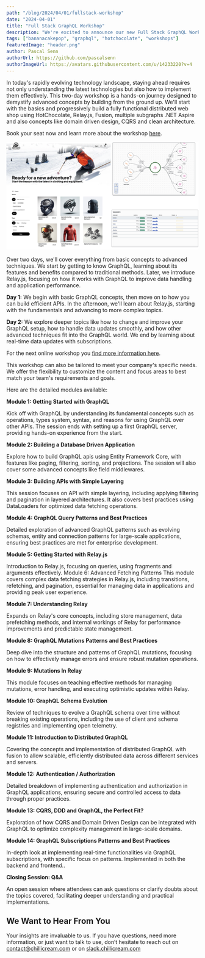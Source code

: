 ```yaml
---
path: "/blog/2024/04/01/fullstack-workshop"
date: "2024-04-01"
title: "Full Stack GraphQL Workshop"
description: "We're excited to announce our new Full Stack GraphQL Workshop. Learn more about the workshop here!"
tags: ["bananacakepop", "graphql", "hotchocolate", "workshops"]
featuredImage: "header.png"
author: Pascal Senn 
authorUrl: https://github.com/pascalsenn
authorImageUrl: https://avatars.githubusercontent.com/u/14233220?v=4
---
```



In today's rapidly evolving technology landscape, staying ahead requires not only understanding the latest technologies but also how to implement them effectively. This two-day workshop is a hands-on journey designed to demystify advanced concepts by building from the ground up. We'll start with the basics and progressively build a fully functional distributed web shop using HotChocolate, Relay.js, Fusion, multiple subgraphs .NET Aspire and also concepts like domain driven design, CQRS and clean architecture.

Book your seat now and learn more about the workshop [here](https://learn.chillicream.com/blog/2024-04-01/fullstack-workshop).

![Full Stack GraphQL Workshop](img4.png)

Over two days, we'll cover everything from basic concepts to advanced techniques. We start by getting to know GraphQL, learning about its features and benefits compared to traditional methods. Later, we introduce Relay.js, focusing on how it works with GraphQL to improve data handling and application performance.

**Day 1:** We begin with basic GraphQL concepts, then move on to how you can build efficient APIs. In the afternoon, we'll learn about Relay.js, starting with the fundamentals and advancing to more complex topics.

**Day 2:** We explore deeper topics like how to change and improve your GraphQL setup, how to handle data updates smoothly, and how other advanced techniques fit into the GraphQL world. We end by learning about real-time data updates with subscriptions.

For the next online workshop you [find more information here](https://learn.chillicream.com/blog/2024-04-01).


This workshop can also be tailored to meet your company's specific needs. We offer the flexibility to customize the content and focus areas to best match your team's requirements and goals.

Here are the detailed modules available:

**Module 1: Getting Started with GraphQL**

Kick off with GraphQL by understanding its fundamental concepts such as operations, types system, syntax, and reasons for using GraphQL over other APIs. The session ends with setting up a first GraphQL server, providing hands-on experience from the start.

**Module 2: Building a Database Driven Application**

Explore how to build GraphQL apis using Entity Framework Core, with features like paging, filtering, sorting, and projections. The session will also cover some advanced concepts like field middlewares.

**Module 3: Building APIs with Simple Layering**

This session focuses on API with simple layering, including applying filtering and pagination in layered architectures. It also covers best practices using DataLoaders for optimized data fetching operations.

**Module 4: GraphQL Query Patterns and Best Practices**

Detailed exploration of advanced GraphQL patterns such as evolving schemas, entity and connection patterns for large-scale applications, ensuring best practices are met for enterprise development.

**Module 5: Getting Started with Relay.js**

Introduction to Relay.js, focusing on queries, using fragments and arguments effectively.
Module 6: Advanced Fetching Patterns
This module covers complex data fetching strategies in Relay.js, including transitions, refetching, and pagination, essential for managing data in applications and providing peak user experience.

**Module 7: Understanding Relay**

Expands on Relay's core concepts, including store management, data prefetching methods, and internal workings of Relay for performance improvements and predictable state management.

**Module 8: GraphQL Mutations Patterns and Best Practices**

Deep dive into the structure and patterns of GraphQL mutations, focusing on how to effectively manage errors and ensure robust mutation operations.

**Module 9: Mutations In Relay**

This module focuses on teaching effective methods for managing mutations, error handling, and executing optimistic updates within Relay.

**Module 10: GraphQL Schema Evolution**

Review of techniques to evolve a GraphQL schema over time without breaking existing operations, including the use of client and schema registries and implementing open telemetry.

**Module 11: Introduction to Distributed GraphQL**

Covering the concepts and implementation of distributed GraphQL with fusion to allow scalable, efficiently distributed data across different services and servers.

**Module 12: Authentication / Authorization**

Detailed breakdown of implementing authentication and authorization in GraphQL applications, ensuring secure and controlled access to data through proper practices.

**Module 13: CQRS, DDD and GraphQL, the Perfect Fit?**

Exploration of how CQRS and Domain Driven Design can be integrated with GraphQL to optimize complexity management in large-scale domains.

**Module 14: GraphQL Subscriptions Patterns and Best Practices**

In-depth look at implementing real-time functionalities via GraphQL subscriptions, with specific focus on patterns. Implemented in both the backend and frontend..

**Closing Session: Q&A**

An open session where attendees can ask questions or clarify doubts about the topics covered, facilitating deeper understanding and practical implementations.

## We Want to Hear From You
Your insights are invaluable to us. If you have questions, need more information, or just want to talk to use, don’t hesitate to reach out on contact@chillicream.com or on [slack.chillicream.com](https://slack.chillicream.com/blog/2024/04/01/fullstack-workshop) 

